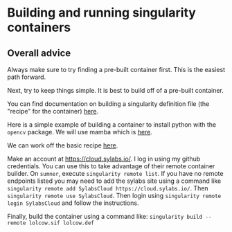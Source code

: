 # Building and running singularity containers

## Overall advice

Always make sure to try finding a pre-built container first.
This is the easiest path forward.

Next, try to keep things simple. It is best to build off of a 
pre-built container. 

You can find documentation on building a singularity definition
file (the "recipe" for the container)
[here](https://docs.sylabs.io/guides/3.5/user-guide/definition_files.html#sections).

Here is a simple example of building a container to 
install python with the `opencv` package. We will use mamba which is
[here](https://hub.docker.com/r/mambaorg/micromamba/tags).

We can work off the basic recipe
[here](opencv_4.8.1.78.def).

Make an account at https://cloud.sylabs.io/. 
I log in using my github credentials.
You can use this to 
take advantage of their remote container builder.
On `sumner`, execute `singularity remote list`. If you have no
remote endpoints listed you may need to add the sylabs site
using a command like
`singularity remote add SylabsCloud https://cloud.sylabs.io/`.
Then `singularity remote use SylabsCloud`.
Then login using 
`singularity remote login SylabsCloud` and follow the 
instructions. 

Finally, build the container using a command like:
`singularity build --remote lolcow.sif lolcow.def`

